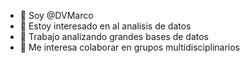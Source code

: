 - 👋 Soy @DVMarco
- 👀 Estoy interesado en al analisis de datos
- 🌱 Trabajo analizando grandes bases de datos
- 💞️ Me interesa colaborar en grupos multidisciplinarios  

<!---
DVMarco/DVMarco is a ✨ special ✨ repository because its `README.md` (this file) appears on your GitHub profile.
You can click the Preview link to take a look at your changes.
--->
